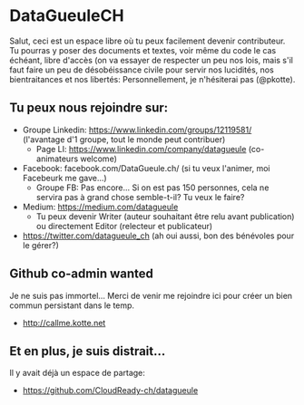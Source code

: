 # DataGueuleCH
Salut, ceci est un espace libre où tu peux facilement devenir contributeur. Tu pourras y poser des documents et textes, voir même du code le cas échéant, libre d'accès (on va essayer de respecter un peu nos lois, mais s'il faut faire un peu de désobéissance civile pour servir nos lucidités, nos bientraitances et nos libertés: Personnellement, je n'hésiterai pas (@pkotte).

## Tu peux nous rejoindre sur:
* Groupe Linkedin: https://www.linkedin.com/groups/12119581/ (l'avantage d'1 groupe, tout le monde peut contribuer)
  * Page LI: https://www.linkedin.com/company/datagueule (co-animateurs welcome)
* Facebook: facebook.com/DataGueule.ch/ (si tu veux l'animer, moi Facebeurk me gave...)
  * Groupe FB: Pas encore... Si on est pas 150 personnes, cela ne servira pas à grand chose semble-t-il? Tu veux le faire?
* Medium: https://medium.com/datagueule 
  * Tu peux devenir Writer (auteur souhaitant être relu avant publication) ou directement Editor (relecteur et publicateur)
* https://twitter.com/datagueule_ch (ah oui aussi, bon des bénévoles pour le gérer?)
  
## Github co-admin wanted
Je ne suis pas immortel... Merci de venir me rejoindre ici pour créer un bien commun persistant dans le temp.
* http://callme.kotte.net

## Et en plus, je suis distrait...
Il y avait déjà un espace de partage:
* https://github.com/CloudReady-ch/datagueule

